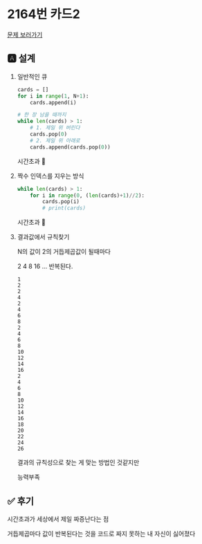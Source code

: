 # 2164번 카드2
[문제 보러가기]()

## 🅰 설계

1. 일반적인 큐

   ```python
   cards = []
   for i in range(1, N+1):
       cards.append(i)
   
   # 한 장 남을 때까지
   while len(cards) > 1:
       # 1. 제일 위 버린다
       cards.pop(0)
       # 2. 제일 위 아래로
       cards.append(cards.pop(0))
   ```

   시간초과 :face_with_head_bandage:

2. 짝수 인덱스를 지우는 방식

   ```python
   while len(cards) > 1:
       for i in range(0, (len(cards)+1)//2):
           cards.pop(i)
           # print(cards)
   ```

   시간초과 :face_with_head_bandage:

3. 결과값에서 규칙찾기

   N의 값이 2의 거듭제곱값이 될때마다

   2 4 8 16 ... 반복된다.

   ```
   1
   2
   2
   4
   2
   4
   6
   8
   2
   4
   6
   8
   10
   12
   14
   16
   2
   4
   6
   8
   10
   12
   14
   16
   18
   20
   22
   24
   26
   ```

   결과의 규칙성으로 찾는 게 맞는 방법인 것같지만

   능력부족

## ✅ 후기

시간초과가 세상에서 제일 짜증난다는 점

거듭제곱마다 값이 반복된다는 것을 코드로 짜지 못하는 내 자신이 싫어졌다